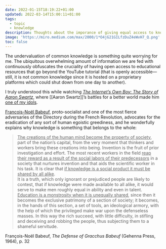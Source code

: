 ```yaml
---
date: 2022-01-15T18:19:22+01:00
updated: 2022-03-14T15:00:11+01:00
tags:
  - topic
  - knowledge
description: Thoughts about the imporance of giving equal access to knowledge to all
image: 'https://miro.medium.com/max/2000/1*O4jG21GILfzDuZ4eWvH7_Q.png'
toc: false
---
```

The undervaluation of common knowledge is something quite worrying for me. The ubiquitous overwhelming amount of information we are fed with continuously obfuscates the cruciality of having open access to educational resources that go beyond the YouTube tutorial (that is openly accessible—still, it is not common knowledge since it is hosted on a proprietary platforms which could shut down from one day to another).

I truly understood this while watching <cite>[The Internet’s Own Boy: The Story of Aaron Swartz](https://en.wikipedia.org/wiki/The_Internet's_Own_Boy '“The Internet’s Own Boy„ on Wikipedia')</cite>, where [[Aaron Swartz]]’s battles for a better world made him [one of my idols](/people#aaron-swartz 'Aaron Swartz in the list of my favorite people').

[François-Noël Babeuf](), proto-socialist and one of the most fierce adversaries of the Directory during the French Revolution, advocates for the eradication of any sort of human egoistic greediness, and he wonderfully explains why knowledge is something that belongs to the whole:

> <u>The creations of the human mind become the <u class='double'>property of society</u></u>, part of the nation’s capital, from the very moment that thinkers and workers bring these creations into being. Invention is the fruit of prior investigation and effort. The most recent workers in the field <u>reap their reward as a result of the social labors of their predecessors</u> in a society that nurtures invention and that aids the scientific worker in his task. It is clear that <u class='double'>if knowledge is a social product it must be shared by all alike</u>.  
> It is a truth, which only ignorant or prejudiced people are likely to contest, that if knowledge were made available to all alike, it would serve to make men roughly equal in ability and even in talent. <u>Education is a monstrosity when it is unequally shared</u>, since then it becomes the exclusive patrimony of a section of society; it becomes, in the hands of this section, a set of tools, an ideological armory, with the help of which the privileged make war upon the defenseless masses. In this way the rich succeed, with little difficulty, in stifling and deceiving and robbing the people, thus subjecting them to a shameful servitude.

<p class='cite'>François-Noël Babeuf, <cite>The Defense of Gracchus Babeuf</cite> (Gehenna Press, 1964), p. 32</p>

